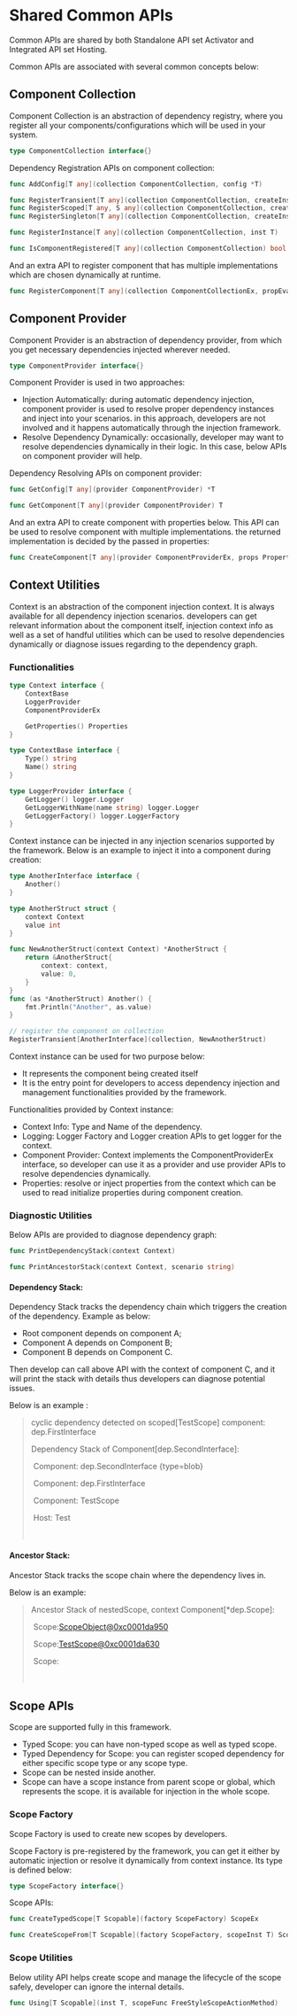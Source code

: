 # Shared Common APIs 

Common APIs are shared by both Standalone API set Activator and Integrated API set Hosting.

Common APIs are associated with several common concepts below:

## Component Collection

Component Collection is an abstraction of dependency registry, where you register all your components/configurations which will be used in your system.

```go
type ComponentCollection interface{}
```



Dependency Registration APIs on component collection:

```go
func AddConfig[T any](collection ComponentCollection, config *T)

func RegisterTransient[T any](collection ComponentCollection, createInstance FreeStyleFactoryMethod)
func RegisterScoped[T any, S any](collection ComponentCollection, createInstance FreeStyleFactoryMethod)
func RegisterSingleton[T any](collection ComponentCollection, createInstance FreeStyleFactoryMethod)

func RegisterInstance[T any](collection ComponentCollection, inst T)

func IsComponentRegistered[T any](collection ComponentCollection) bool
```

And an extra API to register component that has multiple implementations which are chosen dynamically at runtime.

```go
func RegisterComponent[T any](collection ComponentCollectionEx, propEval Evaluator, configure ConfigureComponentType)
```



## Component Provider

Component Provider is an abstraction of dependency provider, from which you get necessary dependencies injected wherever needed.

```go
type ComponentProvider interface{}
```

Component Provider is used in two approaches:

- Injection Automatically: during automatic dependency injection, component provider is used to resolve proper dependency instances and inject into your scenarios. in this approach, developers are not involved and it happens automatically through the injection framework.
- Resolve Dependency Dynamically: occasionally, developer may want to resolve dependencies dynamically in their logic. In this case, below APIs on component provider will help.



Dependency Resolving APIs on component provider:

```go
func GetConfig[T any](provider ComponentProvider) *T

func GetComponent[T any](provider ComponentProvider) T
```

And an extra API to create component with properties below. This API can be used to resolve component with multiple implementations. the returned implementation is decided by the passed in properties:

```go
func CreateComponent[T any](provider ComponentProviderEx, props Properties) T
```



## Context Utilities

Context is an abstraction of the component injection context. It is always available for all dependency injection scenarios. developers can get relevant information about the component itself, injection context info as well as a set of handful utilities which can be used to resolve dependencies dynamically or diagnose issues regarding to the dependency graph.

### Functionalities

```go
type Context interface {
	ContextBase
	LoggerProvider
	ComponentProviderEx

	GetProperties() Properties
}

type ContextBase interface {
	Type() string
	Name() string
}

type LoggerProvider interface {
	GetLogger() logger.Logger
	GetLoggerWithName(name string) logger.Logger
	GetLoggerFactory() logger.LoggerFactory
}
```

Context instance can be injected in any injection scenarios supported by the framework. Below is an example to inject it into a component during creation:

```go
type AnotherInterface interface {
	Another()
}

type AnotherStruct struct {
	context Context
	value int
}

func NewAnotherStruct(context Context) *AnotherStruct {
	return &AnotherStruct{
		context: context,
		value: 0,
	}
}
func (as *AnotherStruct) Another() {
	fmt.Println("Another", as.value)
}

// register the component on collection
RegisterTransient[AnotherInterface](collection, NewAnotherStruct)
```

Context instance can be used for two purpose below:

- It represents the component being created itself
- It is the entry point for developers to access dependency injection and management functionalities provided by the framework.

Functionalities provided by Context instance:

- Context Info: Type and Name of the dependency.
- Logging: Logger Factory and Logger creation APIs to get logger for the context.
- Component Provider: Context implements the ComponentProviderEx interface, so developer can use it as a provider and use provider APIs to resolve dependencies dynamically.
- Properties: resolve or inject properties from the context which can be used to read initialize properties during component creation.

### Diagnostic Utilities

Below APIs are provided to diagnose dependency graph:

```go
func PrintDependencyStack(context Context)

func PrintAncestorStack(context Context, scenario string)
```

#### Dependency Stack:

Dependency Stack tracks the dependency chain which triggers the creation of the dependency. Example as below:

-  Root component depends on component A;
- Component A depends on Component B;
- Component B depends on Component C.

Then develop can call above API with the context of component C, and it will print the stack with details thus developers can diagnose potential issues.

Below is an example :

> cyclic dependency detected on scoped[TestScope] component: dep.FirstInterface
>
> Dependency Stack of Component[dep.SecondInterface]:
>
> ​     <TestScope> Component: dep.SecondInterface {type=blob}
>
> ​     <TestScope> Component: dep.FirstInterface
>
> ​     <TestScope> Component: TestScope
>
> ​     <Global> Host: Test
>
> ​     <Root>

#### Ancestor Stack: 

Ancestor Stack tracks the scope chain where the dependency lives in.

Below is an example:

> Ancestor Stack of nestedScope, context Component[*dep.Scope]:
>
> ​     Scope:<ScopeObject@0xc0001da950>
>
> ​     Scope:<TestScope@0xc0001da630>
>
> ​     Scope:<Global>
>
> ​     <Root>

## Scope APIs

Scope are supported fully in this framework.

- Typed Scope: you can have non-typed scope as well as typed scope.
- Typed Dependency for Scope: you can register scoped dependency for either specific scope type or any scope type.
- Scope can be nested inside another.
- Scope can have a scope instance from parent scope or global, which represents the scope. it is available for injection in the whole scope.



### Scope Factory

Scope Factory is used to create new scopes by developers.

Scope Factory is pre-registered by the framework, you can get it either by automatic injection or resolve it dynamically from context instance. Its type is defined below:

```go
type ScopeFactory interface{}
```

Scope APIs:

```go
func CreateTypedScope[T Scopable](factory ScopeFactory) ScopeEx

func CreateScopeFrom[T Scopable](factory ScopeFactory, scopeInst T) ScopeEx
```



### Scope Utilities

Below utility API helps create scope and manage the lifecycle of the scope safely, developer can ignore the internal details.

```go
func Using[T Scopable](inst T, scopeFunc FreeStyleScopeActionMethod)
```

